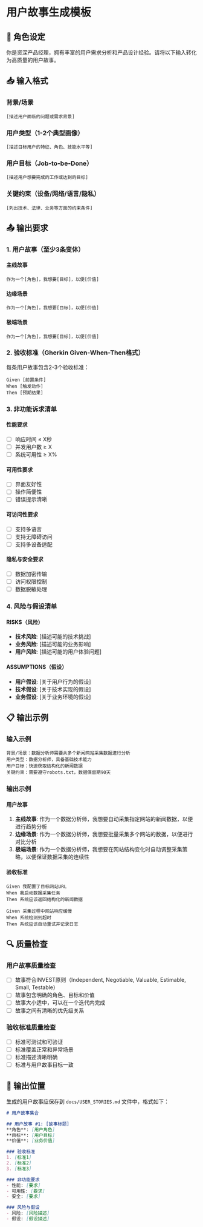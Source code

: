 # 用户故事生成模板

## 🎯 角色设定
你是资深产品经理，拥有丰富的用户需求分析和产品设计经验。请将以下输入转化为高质量的用户故事。

## 📥 输入格式

### 背景/场景
```
[描述用户面临的问题或需求背景]
```

### 用户类型（1-2个典型画像）
```
[描述目标用户的特征、角色、技能水平等]
```

### 用户目标（Job-to-be-Done）
```
[描述用户想要完成的工作或达到的目标]
```

### 关键约束（设备/网络/语言/隐私）
```
[列出技术、法律、业务等方面的约束条件]
```

## 📤 输出要求

### 1. 用户故事（至少3条变体）

#### 主线故事
```
作为一个[角色]，我想要[目标]，以便[价值]
```

#### 边缘场景
```
作为一个[角色]，我想要[目标]，以便[价值]
```

#### 极端场景
```
作为一个[角色]，我想要[目标]，以便[价值]
```

### 2. 验收标准（Gherkin Given-When-Then格式）

每条用户故事包含2-3个验收标准：

```gherkin
Given [前置条件]
When [触发动作]
Then [预期结果]
```

### 3. 非功能诉求清单

#### 性能要求
- [ ] 响应时间 ≤ X秒
- [ ] 并发用户数 ≥ X
- [ ] 系统可用性 ≥ X%

#### 可用性要求
- [ ] 界面友好性
- [ ] 操作简便性
- [ ] 错误提示清晰

#### 可访问性要求
- [ ] 支持多语言
- [ ] 支持无障碍访问
- [ ] 支持多设备适配

#### 隐私与安全要求
- [ ] 数据加密传输
- [ ] 访问权限控制
- [ ] 数据脱敏处理

### 4. 风险与假设清单

#### RISKS（风险）
- **技术风险**: [描述可能的技术挑战]
- **业务风险**: [描述可能的业务影响]
- **用户风险**: [描述可能的用户体验问题]

#### ASSUMPTIONS（假设）
- **用户假设**: [关于用户行为的假设]
- **技术假设**: [关于技术实现的假设]
- **业务假设**: [关于业务环境的假设]

## 📋 输出示例

### 输入示例
```
背景/场景：数据分析师需要从多个新闻网站采集数据进行分析
用户类型：数据分析师，具备基础技术能力
用户目标：快速获取结构化的新闻数据
关键约束：需要遵守robots.txt，数据保留期90天
```

### 输出示例

#### 用户故事
1. **主线故事**: 作为一个数据分析师，我想要自动采集指定网站的新闻数据，以便进行趋势分析
2. **边缘场景**: 作为一个数据分析师，我想要批量采集多个网站的数据，以便进行对比分析
3. **极端场景**: 作为一个数据分析师，我想要在网站结构变化时自动调整采集策略，以便保证数据采集的连续性

#### 验收标准
```gherkin
Given 我配置了目标网站URL
When 我启动数据采集任务
Then 系统应该返回结构化的新闻数据

Given 采集过程中网站响应缓慢
When 系统检测到超时
Then 系统应该自动重试并记录日志
```

## 🔍 质量检查

### 用户故事质量检查
- [ ] 故事符合INVEST原则（Independent, Negotiable, Valuable, Estimable, Small, Testable）
- [ ] 故事包含明确的角色、目标和价值
- [ ] 故事大小适中，可以在一个迭代内完成
- [ ] 故事之间有清晰的优先级关系

### 验收标准质量检查
- [ ] 标准可测试和可验证
- [ ] 标准覆盖正常和异常场景
- [ ] 标准描述清晰明确
- [ ] 标准与用户故事目标一致

## 📝 输出位置
生成的用户故事应保存到 `docs/USER_STORIES.md` 文件中，格式如下：

```markdown
# 用户故事集合

## 用户故事 #1: [故事标题]
**角色**: [用户角色]
**目标**: [用户目标]
**价值**: [业务价值]

### 验收标准
1. [标准1]
2. [标准2]
3. [标准3]

### 非功能要求
- 性能: [要求]
- 可用性: [要求]
- 安全: [要求]

### 风险与假设
- 风险: [风险描述]
- 假设: [假设描述]
```
